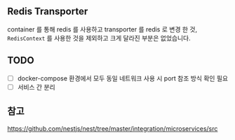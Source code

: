 ## Redis Transporter

container 를 통해 redis 를 사용하고 transporter 를 redis 로 변경 한 것, `RedisContext` 를 사용한 것을 제외하고 크게 달라진 부분은 없었습니다.

## TODO

- [ ] docker-compose 환경에서 모두 동일 네트워크 사용 시 port 참조 방식 확인 필요
- [ ] 서비스 간 분리

## 참고
https://github.com/nestjs/nest/tree/master/integration/microservices/src
